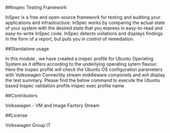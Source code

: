 ##Inspec Testing Framework

InSpec is a free and open-source framework for testing and auditing your applications and infrastructure. 
InSpec works by comparing the actual state of your system with the desired state that you express in easy-to-read and easy-to-write InSpec code. 
InSpec detects violations and displays findings in the form of a report, but puts you in control of remediation.

##Standalone usage

In this module , we have created a inspec profile for Ubuntu Operating System as it differs according to the underlying operating sytem flavour.
Here the inspec profile will check the Ubuntu OS configuration parameters with Volkswagen Connectity stream middleware componets and will display the test summary.
Please find the below command to execute the Ubuntu based Inspec validation profile
inspec exec profile name

##Contributors

Volkswagen - VM and Image Factory Stream

##License

Volkswagen Group IT
